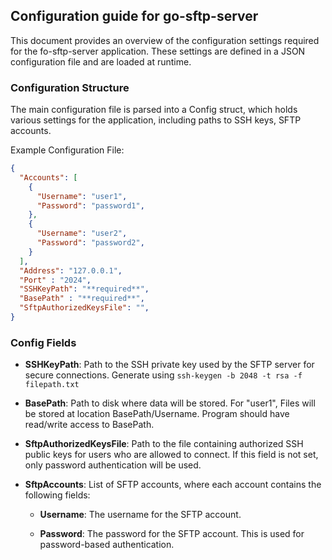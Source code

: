 ## Configuration guide for go-sftp-server
This document provides an overview of the configuration settings required for the fo-sftp-server application. These settings are defined in a JSON configuration file and are loaded at runtime.

### Configuration Structure
The main configuration file is parsed into a Config struct, which holds various settings for the application, including paths to SSH keys, SFTP accounts.

Example Configuration File:

```json
{
  "Accounts": [
    {
      "Username": "user1",
      "Password": "password1",
    },
    {
      "Username": "user2",
      "Password": "password2",
    }
  ],
  "Address": "127.0.0.1",
  "Port" : "2024",
  "SSHKeyPath": "**required**",
  "BasePath" : "**required**",
  "SftpAuthorizedKeysFile": "",
}
```

### Config Fields
- **SSHKeyPath**:
Path to the SSH private key used by the SFTP server for secure connections.
Generate using `ssh-keygen -b 2048 -t rsa -f filepath.txt`

- **BasePath**:
Path to disk where data will be stored. For "user1", Files will be stored at location BasePath/Username. Program should have read/write access to BasePath.

- **SftpAuthorizedKeysFile**:
Path to the file containing authorized SSH public keys for users who are allowed to connect. If this field is not set, only password authentication will be used.

- **SftpAccounts**:
List of SFTP accounts, where each account contains the following fields:

  - **Username**:
  The username for the SFTP account.

  - **Password**:
  The password for the SFTP account. This is used for password-based authentication.



